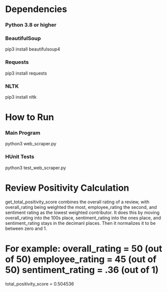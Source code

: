 <h1>Dependencies</h1>

<h3>Python 3.8 or higher</h3>

<h3>BeautifulSoup</h3>

pip3 install beautifulsoup4

<h3>Requests</h3>

pip3 install requests

<h3>NLTK</h3>

pip3 install nltk



<h1>How to Run</h1>

<h3>Main Program</h3>

python3 web_scraper.py

<h3>HUnit Tests</h3>

python3 test_web_scraper.py


<h1>Review Positivity Calculation</h1>

  get_total_positivity_score combines the overall rating of a review,  with overall_rating being weighted the most, employee_rating the second, 
  and sentiment rating as the lowest weighted contributor. It does this by moving overall_rating into 
  the 100s place, sentiment_rating into the ones place, and sentiment_rating stays in the decimanl places. 
  Then it normalizes it to be between zero and 1.

For example:
   overall_rating = 50 (out of 50)
   employee_rating = 45 (out of 50)
   sentiment_rating = .36 (out of 1)
   =
   total_positivity_score = 0.504536
